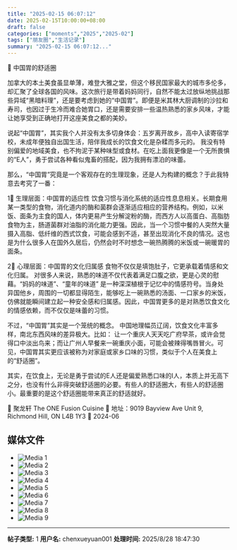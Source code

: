 ```yaml
---
title: "2025-02-15 06:07:12"
date: 2025-02-15T10:00:00+08:00
draft: false
categories: ["moments","2025","2025-02"]
tags: ["朋友圈","生活记录"]
summary: "2025-02-15 06:07:12..."
---
```


🥟 中国胃的舒适圈

加拿大的本土美食虽显单薄，难登大雅之堂，但这个移民国家最大的城市多伦多，却汇聚了全球各国的风味。这次旅行是带着妈妈同行，自然不能太过放纵地挑战那些异域“黑暗料理”，还是要考虑到她的“中国胃”。即便是米其林大厨调制的沙拉和寿司，也因过于生冷而难合她胃口，还是需要安排一些温热熟悉的家乡风味，才能让她享受到正确地打开这座美食之都的美妙。

说起“中国胃”，其实我个人并没有太多切身体会：五岁离开故乡，高中入读寄宿学校，未成年便独自出国生活，陪伴我成长的饮食文化是杂糅而多元的。 我没有特别偏爱的地域美食，也不拘泥于某种味型或食材。在吃上面我更像是一个无所畏惧的“E人”，勇于尝试各种看似鬼畜的搭配，因为我拥有漂泊的味蕾。

那么，“中国胃”究竟是一个客观存在的生理现象，还是人为构建的概念？于此我特意去考究了一番：

1⃣ 生理层面：中国胃的适应性
饮食习惯与消化系统的适应性息息相关。长期食用某一类型的食物，消化道内的酶和菌群会逐渐适应相应的营养结构。例如，以米饭、面条为主食的国人，体内更易产生分解淀粉的酶，而西方人以高蛋白、高脂肪食物为主，肠道菌群对油脂的消化能力更强。因此，当一个习惯中餐的人突然大量摄入高脂、低纤维的西式饮食，可能会感到不适，甚至出现消化不良的情况。这也是为什么很多人在国外久居后，仍然会时不时想念一碗热腾腾的米饭或一碗暖胃的面条。

2⃣ 心理层面：中国胃的文化归属感
食物不仅仅是填饱肚子，它更承载着情感和文化归属。 对很多人来说，熟悉的味道不仅代表着满足口腹之欲，更是心灵的慰藉。“妈妈的味道”、“童年的味道” 是一种深深植根于记忆中的情感符号。当身处异国他乡，周围的一切都显得陌生，能够吃上一碗熟悉的汤面、一口家乡的米饭，仿佛就能瞬间建立起一种安全感和归属感。因此，中国胃更多的是对熟悉饮食文化的情感依赖，而不仅仅是味蕾的习惯。

不过，“中国胃”其实是一个笼统的概念。 中国地理幅员辽阔，饮食文化丰富多样，南北东西风味的差异极大。比如： 让一个重庆人天天吃广府早茶，或许会觉得口中淡出鸟来；而让广州人早餐来一碗重庆小面，可能会被辣得嘴唇冒火。可见，中国胃其实更应该被称为对家庭或家乡口味的习惯，类似于个人在美食上的“舒适圈”。

其实，在饮食上，无论是勇于尝试的E人还是偏爱熟悉口味的I人，本质上并无高下之分，也没有什么非得突破舒适圈的必要。有些人的舒适圈大，有些人的舒适圈小。最重要的是这个舒适圈能带来真正的舒适就好。

🥠 聚龙轩 The ONE Fusion Cuisine
📍 地址：9019 Bayview Ave Unit 9, Richmond Hill, ON L4B 1Y3
​📅 2024-06

## 媒体文件

- ![Media 1](/Moments/photos/2025-02-15/202502150607120.jpg)
- ![Media 2](/Moments/photos/2025-02-15/202502150607121.jpg)
- ![Media 3](/Moments/photos/2025-02-15/202502150607122.jpg)
- ![Media 4](/Moments/photos/2025-02-15/202502150607123.jpg)
- ![Media 5](/Moments/photos/2025-02-15/202502150607124.jpg)
- ![Media 6](/Moments/photos/2025-02-15/202502150607125.jpg)
- ![Media 7](/Moments/photos/2025-02-15/202502150607126.jpg)
- ![Media 8](/Moments/photos/2025-02-15/202502150607127.jpg)
- ![Media 9](/Moments/photos/2025-02-15/202502150607128.jpg)

---

**帖子类型:** 1
**用户名:** chenxueyuan001
**处理时间:** 2025/8/28 18:47:30